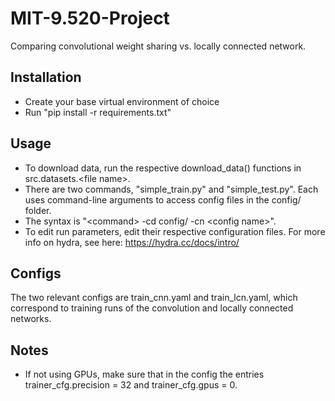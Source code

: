 # MIT-9.520-Project
Comparing convolutional weight sharing vs. locally connected network.

## Installation
- Create your base virtual environment of choice
- Run "pip install -r requirements.txt"

## Usage
- To download data, run the respective download_data() functions in src.datasets.\<file name\>.
- There are two commands, "simple_train.py" and "simple_test.py". Each uses command-line arguments to access config files in the config/ folder.
- The syntax is "\<command\> -cd config/ -cn \<config name\>".
- To edit run parameters, edit their respective configuration files. For more info on hydra, see here: https://hydra.cc/docs/intro/

## Configs
The two relevant configs are train_cnn.yaml and train_lcn.yaml, which correspond to training runs of the convolution and locally connected networks.

## Notes
- If not using GPUs, make sure that in the config the entries trainer_cfg.precision = 32 and trainer_cfg.gpus = 0.